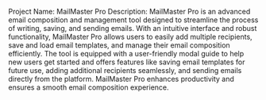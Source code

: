 
Project Name: MailMaster Pro
Description:
MailMaster Pro is an advanced email composition and management tool designed to streamline the process of writing, saving, and sending emails. With an intuitive interface and robust functionality, MailMaster Pro allows users to easily add multiple recipients, save and load email templates, and manage their email composition efficiently. The tool is equipped with a user-friendly modal guide to help new users get started and offers features like saving email templates for future use, adding additional recipients seamlessly, and sending emails directly from the platform. MailMaster Pro enhances productivity and ensures a smooth email composition experience.